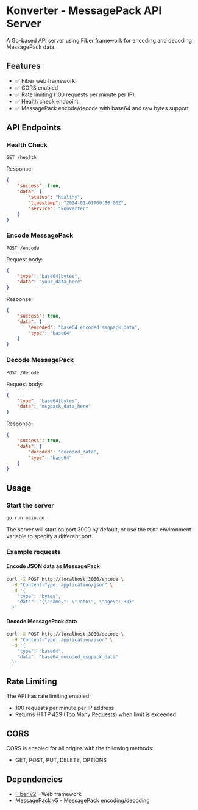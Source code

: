 # Konverter - MessagePack API Server

A Go-based API server using Fiber framework for encoding and decoding MessagePack data.

## Features

-   ✅ Fiber web framework
-   ✅ CORS enabled
-   ✅ Rate limiting (100 requests per minute per IP)
-   ✅ Health check endpoint
-   ✅ MessagePack encode/decode with base64 and raw bytes support

## API Endpoints

### Health Check

```
GET /health
```

Response:

```json
{
	"success": true,
	"data": {
		"status": "healthy",
		"timestamp": "2024-01-01T00:00:00Z",
		"service": "konverter"
	}
}
```

### Encode MessagePack

```
POST /encode
```

Request body:

```json
{
	"type": "base64|bytes",
	"data": "your_data_here"
}
```

Response:

```json
{
	"success": true,
	"data": {
		"encoded": "base64_encoded_msgpack_data",
		"type": "base64"
	}
}
```

### Decode MessagePack

```
POST /decode
```

Request body:

```json
{
	"type": "base64|bytes",
	"data": "msgpack_data_here"
}
```

Response:

```json
{
	"success": true,
	"data": {
		"decoded": "decoded_data",
		"type": "base64"
	}
}
```

## Usage

### Start the server

```bash
go run main.go
```

The server will start on port 3000 by default, or use the `PORT` environment variable to specify a different port.

### Example requests

#### Encode JSON data as MessagePack

```bash
curl -X POST http://localhost:3000/encode \
  -H "Content-Type: application/json" \
  -d '{
    "type": "bytes",
    "data": "{\"name\": \"John\", \"age\": 30}"
  }'
```

#### Decode MessagePack data

```bash
curl -X POST http://localhost:3000/decode \
  -H "Content-Type: application/json" \
  -d '{
    "type": "base64",
    "data": "base64_encoded_msgpack_data"
  }'
```

## Rate Limiting

The API has rate limiting enabled:

-   100 requests per minute per IP address
-   Returns HTTP 429 (Too Many Requests) when limit is exceeded

## CORS

CORS is enabled for all origins with the following methods:

-   GET, POST, PUT, DELETE, OPTIONS

## Dependencies

-   [Fiber v2](https://github.com/gofiber/fiber) - Web framework
-   [MessagePack v5](https://github.com/vmihailenco/msgpack) - MessagePack encoding/decoding
